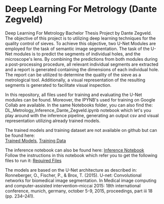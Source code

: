 # Deep Learning For Metrology (Dante Zegveld)
Deep Learning For Metrology Bachelor Thesis Project by Dante Zegveld.
The objective of this project is to utilizing deep learning techniques for the quality control of sieves. 
To achieve this objective, two U-Net Modules are employed for the task of semantic image segmentation. The task of the U-Net modules is to predict the segments of individual holes, and the microscope's lens. 
By combining the predictions from both modules during a post-processing procedure, all relevant individual segments are extracted and a report is generated containing the dimensions of each individual hole. 
The report can be utilized to determine the quality of the sieve as a metrological tool. Additionally, a visual representation of the resulting segments is generated to facilitate visual inspection.

In this repository, all files used for training and evaluating the U-Net modules can be found. 
Moreover, the IPYNB's used for training on Google Collab are available. 
In the same Notebooks folder, you can also find the: DL_Metrology_Inference_Dante_Zegveld.ipynb notebook which let's you play around with the inference pipeline, 
generating an output csv and visual representation utilizing already trained models.

The trained models and training dataset are not available on github but can be found here: <br>
[Trained Models](https://drive.google.com/drive/folders/1TC0VTyAUSO5cr5OUHkAPEOcbzYE4BsJV?usp=sharing), [Training Data](https://drive.google.com/drive/folders/1KEtpBw4GdnH3jrnlx5rCna8K3uNWRQVe?usp=sharing)

The inference notebook can also be found here: [Inference Notebook](https://colab.research.google.com/drive/1duikg-xjS74IYG0-5cCrBl2TxZUjJ3C7?usp=sharing) <br>
Follow the instructions in this notebook which refer you to get the following files to run it: [Required Files](https://drive.google.com/drive/folders/1kNN6Yu0MOQ6yzHv4rivvOhWIil8lxdtT?usp=sharing)

The models are based on the U-Net architecture as described in:  <br>
Ronneberger, O., Fischer, P., & Brox, T. (2015). U-net: Convolutional networks for
biomedical image segmentation. In Medical image computing and computer-assisted
intervention–miccai 2015: 18th international conference, munich, germany, october
5-9, 2015, proceedings, part iii 18 (pp. 234–241).